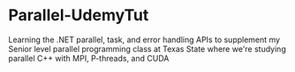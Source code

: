 # Parallel-UdemyTut
Learning the .NET parallel, task, and error handling APIs to supplement my Senior level parallel programming class at Texas State where we're studying parallel C++ with MPI, P-threads, and CUDA
